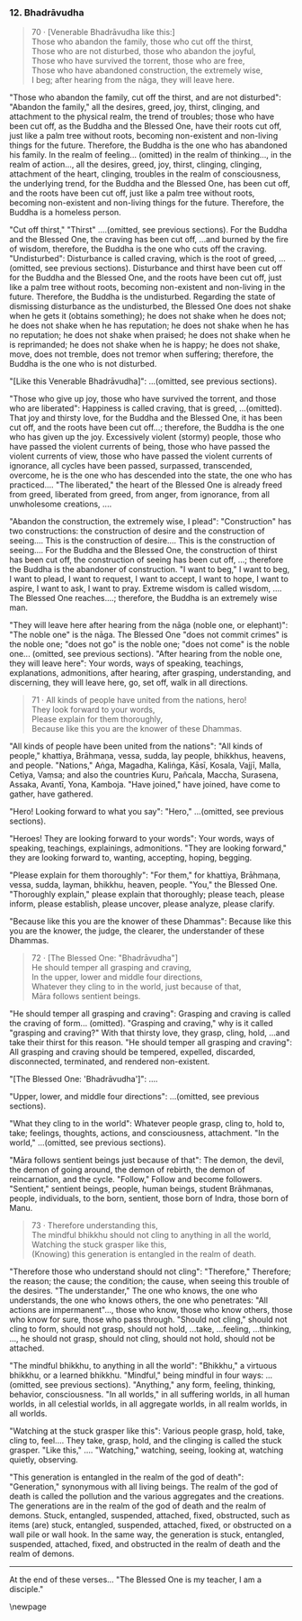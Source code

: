 ### 12. Bhadrāvudha

> 70 &middot; [Venerable Bhadrāvudha like this:]  
Those who abandon the family, those who cut off the thirst,  
Those who are not disturbed, those who abandon the joyful,  
Those who have survived the torrent, those who are free,  
Those who have abandoned construction, the extremely wise,  
I beg; after hearing from the nāga, they will leave here.

"Those who abandon the family, cut off the thirst, and are not disturbed":
"Abandon the family," all the desires, greed, joy, thirst, clinging, and
attachment to the physical realm, the trend of troubles; those who have been cut
off, as the Buddha and the Blessed One, have their roots cut off, just like a
palm tree without roots, becoming non-existent and non-living things for the
future. Therefore, the Buddha is the one who has abandoned his family. In the
realm of feeling... (omitted) in the realm of thinking..., in the realm of
action..., all the desires, greed, joy, thirst, clinging, clinging, attachment
of the heart, clinging, troubles in the realm of consciousness, the underlying
trend, for the Buddha and the Blessed One, has been cut off, and the roots have
been cut off, just like a palm tree without roots, becoming non-existent and
non-living things for the future. Therefore, the Buddha is a homeless person.

"Cut off thirst," "Thirst" ....(omitted, see previous sections). For the Buddha
and the Blessed One, the craving has been cut off, ...and burned by the fire of
wisdom, therefore, the Buddha is the one who cuts off the craving.
"Undisturbed": Disturbance is called craving, which is the root of greed,
...(omitted, see previous sections). Disturbance and thirst have been cut off
for the Buddha and the Blessed One, and the roots have been cut off, just like a
palm tree without roots, becoming non-existent and non-living in the future.
Therefore, the Buddha is the undisturbed. Regarding the state of dismissing
disturbance as the undisturbed, the Blessed One does not shake when he gets it
(obtains something); he does not shake when he does not; he does not shake when
he has reputation; he does not shake when he has no reputation; he does not
shake when praised; he does not shake when he is reprimanded; he does not shake
when he is happy; he does not shake, move, does not tremble, does not tremor
when suffering; therefore, the Buddha is the one who is not disturbed.

"[Like this Venerable Bhadrāvudha]": ...(omitted, see previous sections).

"Those who give up joy, those who have survived the torrent, and those who are
liberated": Happiness is called craving, that is greed, ...(omitted). That joy
and thirsty love, for the Buddha and the Blessed One, it has been cut off, and
the roots have been cut off...; therefore, the Buddha is the one who has given
up the joy. Excessively violent (stormy) people, those who have passed the
violent currents of being, those who have passed the violent currents of view,
those who have passed the violent currents of ignorance, all cycles have been
passed, surpassed, transcended, overcome, he is the one who has descended into
the state, the one who has practiced.... "The liberated," the heart of the
Blessed One is already freed from greed, liberated from greed, from anger, from
ignorance, from all unwholesome creations, ....

"Abandon the construction, the extremely wise, I plead": "Construction" has two
constructions: the construction of desire and the construction of seeing....
This is the construction of desire.... This is the construction of seeing....
For the Buddha and the Blessed One, the construction of thirst has been cut off,
the construction of seeing has been cut off, ...; therefore the Buddha is the
abandoner of construction. "I want to beg," I want to beg, I want to plead, I
want to request, I want to accept, I want to hope, I want to aspire, I want to
ask, I want to pray. Extreme wisdom is called wisdom, .... The Blessed One
reaches....; therefore, the Buddha is an extremely wise man.

"They will leave here after hearing from the nāga (noble one, or elephant)":
"The noble one" is the nāga. The Blessed One "does not commit crimes" is the
noble one; "does not go" is the noble one; "does not come" is the noble one...
(omitted, see previous sections). "After hearing from the noble one, they will
leave here": Your words, ways of speaking, teachings, explanations, admonitions,
after hearing, after grasping, understanding, and discerning, they will leave
here, go, set off, walk in all directions.

> 71 &middot; All kinds of people have united from the nations, hero!  
They look forward to your words,  
Please explain for them thoroughly,  
Because like this you are the knower of these Dhammas.

"All kinds of people have been united from the nations": "All kinds of people,"
khattiya, Brāhmaṇa, vessa, sudda, lay people, bhikkhus, heavens, and people.
"Nations," Aṅga, Magadha, Kaliṅga, Kāsī, Kosala, Vajjī, Malla, Cetiya, Vaṃsa;
and also the countries Kuru, Pañcala, Maccha, Surasena, Assaka, Avantī, Yona,
Kamboja. "Have joined," have joined, have come to gather, have gathered.

"Hero! Looking forward to what you say": "Hero," ...(omitted, see previous
sections).

"Heroes! They are looking forward to your words": Your words, ways of speaking,
teachings, explainings, admonitions. "They are looking forward," they are
looking forward to, wanting, accepting, hoping, begging.

"Please explain for them thoroughly": "For them," for khattiya, Brāhmaṇa, vessa,
sudda, layman, bhikkhu, heaven, people. "You," the Blessed One. "Thoroughly
explain," please explain that thoroughly; please teach, please inform, please
establish, please uncover, please analyze, please clarify.

"Because like this you are the knower of these Dhammas": Because like this you
are the knower, the judge, the clearer, the understander of these Dhammas.

> 72 &middot; [The Blessed One: "Bhadrāvudha"]  
He should temper all grasping and craving,  
In the upper, lower and middle four directions,  
Whatever they cling to in the world, just because of that,  
Māra follows sentient beings.

"He should temper all grasping and craving": Grasping and craving is called the
craving of form... (omitted). "Grasping and craving," why is it called "grasping
and craving?" With that thirsty love, they grasp, cling, hold, ...and take their
thirst for this reason. "He should temper all grasping and craving": All
grasping and craving should be tempered, expelled, discarded, disconnected,
terminated, and rendered non-existent.

"[The Blessed One: 'Bhadrāvudha']": ....

"Upper, lower, and middle four directions": ...(omitted, see previous sections).

"What they cling to in the world": Whatever people grasp, cling to, hold to,
take; feelings, thoughts, actions, and consciousness, attachment. "In the
world," ...(omitted, see previous sections).

"Māra follows sentient beings just because of that": The demon, the devil, the
demon of going around, the demon of rebirth, the demon of reincarnation, and the
cycle. "Follow," Follow and become followers. "Sentient," sentient beings,
people, human beings, student Brāhmaṇas, people, individuals, to the born,
sentient, those born of Indra, those born of Manu.

> 73 &middot; Therefore understanding this,  
The mindful bhikkhu should not cling to anything in all the world,  
Watching the stuck grasper like this,  
(Knowing) this generation is entangled in the realm of death.

"Therefore those who understand should not cling": "Therefore," Therefore; the
reason; the cause; the condition; the cause, when seeing this trouble of the
desires. "The understander," The one who knows, the one who understands, the one
who knows others, the one who penetrates: "All actions are impermanent"...,
those who know, those who know others, those who know for sure, those who pass
through. "Should not cling," should not cling to form, should not grasp, should
not hold, ...take, ...feeling, ...thinking, ..., he should not grasp, should not
cling, should not hold, should not be attached.

"The mindful bhikkhu, to anything in all the world": "Bhikkhu," a virtuous
bhikkhu, or a learned bhikkhu. "Mindful," being mindful in four ways:
...(omitted, see previous sections). "Anything," any form, feeling, thinking,
behavior, consciousness. "In all worlds," in all suffering worlds, in all human
worlds, in all celestial worlds, in all aggregate worlds, in all realm worlds,
in all worlds.

"Watching at the stuck grasper like this": Various people grasp, hold, take,
cling to, feel.... They take, grasp, hold, and the clinging is called the stuck
grasper. "Like this," .... "Watching," watching, seeing, looking at, watching
quietly, observing.

"This generation is entangled in the realm of the god of death": "Generation,"
synonymous with all living beings. The realm of the god of death is called the
pollution and the various aggregates and the creations. The generations are in
the realm of the god of death and the realm of demons. Stuck, entangled,
suspended, attached, fixed, obstructed, such as items (are) stuck, entangled,
suspended, attached, fixed, or obstructed on a wall pile or wall hook. In the
same way, the generation is stuck, entangled, suspended, attached, fixed, and
obstructed in the realm of death and the realm of demons.

---

At the end of these verses... "The Blessed One is my teacher, I am a disciple."

\newpage
